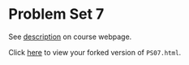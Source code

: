 # Problem Set 7

See [description](https://rudeboybert.github.io/STAT495/#problem_set_7) on course webpage.

Click [here](http://htmlpreview.github.io/?https://github.com/mmanley18/PS07/blob/master/PS07.html) to view your forked version of `PS07.html`.